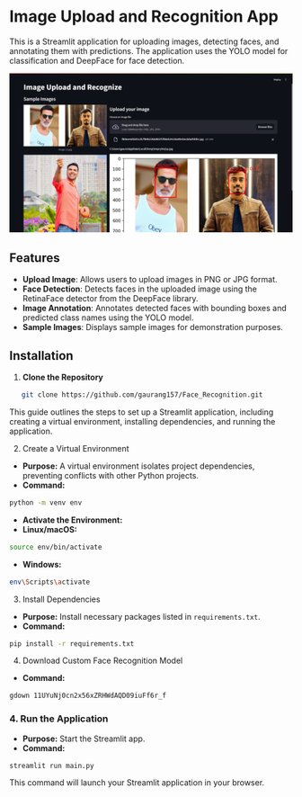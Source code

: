 # Image Upload and Recognition App

This is a Streamlit application for uploading images, detecting faces, and annotating them with predictions. The application uses the YOLO model for classification and DeepFace for face detection.

![Recognition App](https://github.com/gaurang157/Face_Recognition/blob/main/Screenshot%20(5355).png?raw=true)

## Features

- **Upload Image**: Allows users to upload images in PNG or JPG format.
- **Face Detection**: Detects faces in the uploaded image using the RetinaFace detector from the DeepFace library.
- **Image Annotation**: Annotates detected faces with bounding boxes and predicted class names using the YOLO model.
- **Sample Images**: Displays sample images for demonstration purposes.

## Installation

1. **Clone the Repository**

```bash
   git clone https://github.com/gaurang157/Face_Recognition.git
```

This guide outlines the steps to set up a Streamlit application, including creating a virtual environment, installing dependencies, and running the application.

2. Create a Virtual Environment

- **Purpose:** A virtual environment isolates project dependencies, preventing conflicts with other Python projects.
- **Command:**
```bash
python -m venv env
```
- **Activate the Environment:**
- **Linux/macOS:**
```bash
source env/bin/activate
```
- **Windows:**
```bash
env\Scripts\activate
```

3. Install Dependencies

- **Purpose:** Install necessary packages listed in `requirements.txt`.
- **Command:**
```bash
pip install -r requirements.txt
```

4. Download Custom Face Recognition Model
- **Command:**
```bash
gdown 11UYuNj0cn2x56xZRHWdAQD09iuFf6r_f
```

### 4. Run the Application

- **Purpose:** Start the Streamlit app.
- **Command:**
```bash
streamlit run main.py
```

This command will launch your Streamlit application in your browser. 
